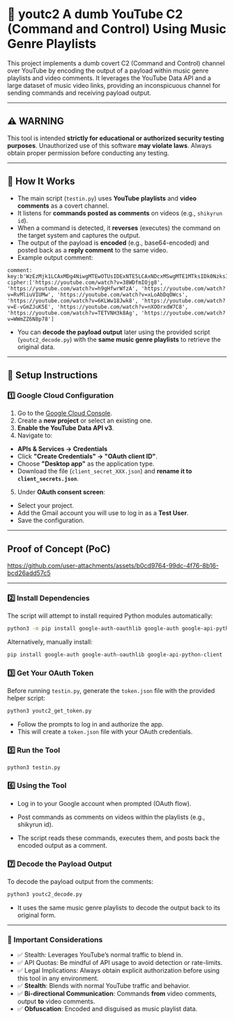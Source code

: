 # 🎵  youtc2  A dumb YouTube C2 (Command and Control) Using Music Genre Playlists

This project implements a dumb covert C2 (Command and Control) channel over YouTube by encoding the output of a payload within music genre playlists and video comments. It leverages the YouTube Data API and a large dataset of music video links, providing an inconspicuous channel for sending commands and receiving payload output.

---

## ⚠️ WARNING

This tool is intended **strictly for educational or authorized security testing purposes**. Unauthorized use of this software **may violate laws**. Always obtain proper permission before conducting any testing.

---

## 🧩 How It Works

- The main script (`testin.py`) uses **YouTube playlists** and **video comments** as a covert channel.
- It listens for **commands posted as comments** on videos (e.g., `shikyrun id`).
- When a command is detected, it **reverses** (executes) the command on the target system and captures the output.
- The output of the payload is **encoded** (e.g., base64-encoded) and posted back as a **reply comment** to the same video.
- Example output comment:
```
comment: key:b'WzEzMjk1LCAxMDg4NiwgMTEwOTUsIDExNTE5LCAxNDcxMSwgMTE1MTksIDk0NzksIDExMDk1LCAxNzBd'
cipher:['https://youtube.com/watch?v=38WDfmIOjg8', 'https://youtube.com/watch?v=h9gHfwrWfzA', 'https://youtube.com/watch?v=RvMliuVIUMw', 'https://youtube.com/watch?v=xLoAbDqOWcs', 'https://youtube.com/watch?v=6KLWw18Jwk8', 'https://youtube.com/watch?v=E-vGmZJuK5E', 'https://youtube.com/watch?v=nXOOrxdW7C8', 'https://youtube.com/watch?v=TETVNH3k8Ag', 'https://youtube.com/watch?v=WWmZZ6N8p78']
```
- You can **decode the payload output** later using the provided script (`youtc2_decode.py`) with the **same music genre playlists** to retrieve the original data.


---

## 🚀 Setup Instructions

### 1️⃣ Google Cloud Configuration

1. Go to the [Google Cloud Console](https://console.cloud.google.com/).
2. Create a **new project** or select an existing one.
3. **Enable the YouTube Data API v3**.
4. Navigate to:
 - **APIs & Services → Credentials**
 - Click **"Create Credentials" → "OAuth client ID"**.
 - Choose **"Desktop app"** as the application type.
 - Download the file (`client_secret_XXX.json`) and **rename it to `client_secrets.json`**.
5. Under **OAuth consent screen**:
 - Select your project.
 - Add the Gmail account you will use to log in as a **Test User**.
 - Save the configuration.

---
## Proof of Concept (PoC) 
https://github.com/user-attachments/assets/b0cd9764-99dc-4f76-8b16-bcd26add57c5

---
### 2️⃣ Install Dependencies

The script will attempt to install required Python modules automatically:

```bash
python3 -m pip install google-auth-oauthlib google-auth google-api-python-client
```
Alternatively, manually install:

```bash
pip install google-auth google-auth-oauthlib google-api-python-client
```
### 3️⃣ Get Your OAuth Token 
Before running `testin.py`, generate the `token.json` file with the provided helper script: 
```bash
python3 youtc2_get_token.py
```
* Follow the prompts to log in and authorize the app.
* This will create a `token.json` file with your OAuth credentials.
### 5️⃣ Run the Tool 
```bash 
python3 testin.py
```
### 6️⃣ Using the Tool
* Log in to your Google account when prompted (OAuth flow).

* Post commands as comments on videos within the playlists (e.g., shikyrun id).

* The script reads these commands, executes them, and posts back the encoded output as a comment.

### 7️⃣ Decode the Payload Output
To decode the payload output from the comments:
```bash
python3 youtc2_decode.py
```
* It uses the same music genre playlists to decode the output back to its original form.

---

### 📝 Important Considerations
* ✅ Stealth: Leverages YouTube’s normal traffic to blend in.
* ✅ API Quotas: Be mindful of API usage to avoid detection or rate-limits.
* ✅ Legal Implications: Always obtain explicit authorization before using this tool in any environment.
* ✅ **Stealth**: Blends with normal YouTube traffic and behavior.  
* ✅ **Bi-directional Communication**: Commands **from** video comments, output **to** video comments.  
* ✅ **Obfuscation**: Encoded and disguised as music playlist data.


